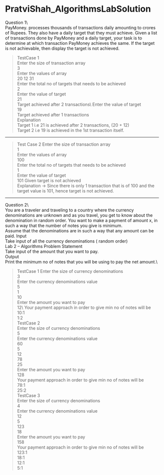 # PratviShah_AlgorithmsLabSolution
Question 1\                                                 
PayMoney. processes thousands of transactions daily amounting to crores of Rupees. They also have a daily target that they must achieve. Given a list of transactions done by 
PayMoney and a daily target, your task is to determine at which transaction PayMoney achieves the same. If the target is not achievable, then display the target is not achieved.
>TestCase 1\
Enter the size of transaction array\
3\
Enter the values of array\
20 12 31\
Enter the total no of targets that needs to be achieved\
2\
Enter the value of target\
21\
Target achieved after 2 transactions\ 
Enter the value of target\
19\
Target achieved after 1 transactions \
Explanation\
Target 1 i.e 21 is achieved after 2 transactions, (20 + 12)\
Target 2 i.e 19 is achieved in the 1st transaction itself.
-------------------------------------------------------

>Test Case 2
Enter the size of transaction array\
1\
Enter the values of array\
100\
Enter the total no of targets that needs to be achieved\
1\
Enter the value of target\
101 
Given target is not achieved\
Explanation → Since there is only 1 transaction that is of 100 and the target value is 101, hence target is not achieved.
-----------------------------------------------------------------------------------------------------------
Question 2\                                                 
You are a traveler and traveling to a country where the currency denominations are unknown and as you travel, you get to know about the denomination in random order.
You want to make a payment of amount x, in such a way that the number of notes you give is minimum.\
Assume that the denominations are in such a way that any amount can be paid.
Input\
Take input of all the currency denominations ( random order)\
Lab 2 – Algorithms Problem Statement\
Take input of the amount that you want to pay.\
Output\
Print the minimum no of notes that you will be using to pay the net amount.\
>TestCase 1
Enter the size of currency denominations \
3\
Enter the currency denominations value\
5\
1\
10\
Enter the amount you want to pay\
12\ 
Your payment approach in order to give min no of notes will be\
10:1\
1:2\
>TestCase 2\
Enter the size of currency denominations\
5\
Enter the currency denominations value\
60\
5\
12\
78\
25\
Enter the amount you want to pay\
128\
Your payment approach in order to give min no of notes will be\
78:1\
25:2\
>TestCase 3\
Enter the size of currency denominations\
4\
Enter the currency denominations value\
12\
5\
123\
18\
Enter the amount you want to pay\
158\
Your payment approach in order to give min no of notes will be\
123:1\
18:1\
12:1\
5:1
